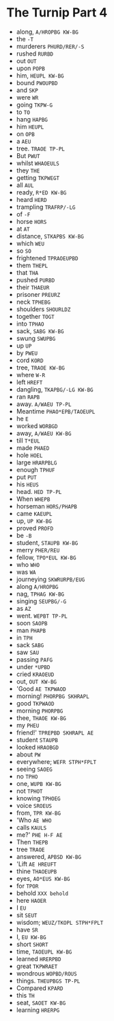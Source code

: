 # The Turnip Part 4

* along, `A/HROPBG KW-BG`
* the `-T`
* murderers `PHURD/RER/-S`
* rushed `RURBD`
* out `OUT`
* upon `POPB`
* him, `HEUPL KW-BG`
* bound `PWOUPBD`
* and `SKP`
* were `WR`
* going `TKPW-G`
* to `TO`
* hang `HAPBG`
* him `HEUPL`
* on `OPB`
* a `AEU`
* tree. `TRAOE TP-PL`
* But `PWUT`
* whilst `WHAOEULS`
* they `THE`
* getting `TKPWEGT`
* all `AUL`
* ready, `R*ED KW-BG`
* heard `HERD`
* trampling `TRAFRP/-LG`
* of `-F`
* horse `HORS`
* at `AT`
* distance, `STKAPBS KW-BG`
* which `WEU`
* so `SO`
* frightened `TPRAOEUPBD`
* them `THEPL`
* that `THA`
* pushed `PURBD`
* their `THAEUR`
* prisoner `PREURZ`
* neck `TPHEBG`
* shoulders `SHOURLDZ`
* together `TOGT`
* into `TPHAO`
* sack, `SABG KW-BG`
* swung `SWUPBG`
* up `UP`
* by `PWEU`
* cord `KORD`
* tree, `TRAOE KW-BG`
* where `W-R`
* left `HREFT`
* dangling, `TKAPBG/-LG KW-BG`
* ran `RAPB`
* away. `A/WAEU TP-PL`
* Meantime `PHAO*EPB/TAOEUPL`
* he `E`
* worked `WORBGD`
* away, `A/WAEU KW-BG`
* till `T*EUL`
* made `PHAED`
* hole `HOEL`
* large `HRARPBLG`
* enough `TPHUF`
* put `PUT`
* his `HEUS`
* head. `HED TP-PL`
* When `WHEPB`
* horseman `HORS/PHAPB`
* came `KAEUPL`
* up, `UP KW-BG`
* proved `PROFD`
* be `-B`
* student, `STAUPB KW-BG`
* merry `PHER/REU`
* fellow, `TPO*EUL KW-BG`
* who `WHO`
* was `WA`
* journeying `SKWRURPB/EUG`
* along `A/HROPBG`
* nag, `TPHAG KW-BG`
* singing `SEUPBG/-G`
* as `AZ`
* went. `WEPBT TP-PL`
* soon `SAOPB`
* man `PHAPB`
* in `TPH`
* sack `SABG`
* saw `SAU`
* passing `PAFG`
* under `*UPBD`
* cried `KRAOEUD`
* out, `OUT KW-BG`
* 'Good `AE TKPWAOD`
* morning! `PHORPBG SKHRAPL`
* good `TKPWAOD`
* morning `PHORPBG`
* thee, `THAOE KW-BG`
* my `PHEU`
* friend!' `TPREPBD SKHRAPL AE`
* student `STAUPB`
* looked `HRAOBGD`
* about `PW`
* everywhere; `WEFR STPH*FPLT`
* seeing `SAOEG`
* no `TPHO`
* one, `WUPB KW-BG`
* not `TPHOT`
* knowing `TPHOEG`
* voice `SROEUS`
* from, `TPR KW-BG`
* 'Who `AE WHO`
* calls `KAULS`
* me?' `PHE H-F AE`
* Then `THEPB`
* tree `TRAOE`
* answered, `APBSD KW-BG`
* 'Lift `AE HREUFT`
* thine `THAOEUPB`
* eyes, `AO*EUS KW-BG`
* for `TPOR`
* behold `XXX behold`
* here `HAOER`
* I `EU`
* sit `SEUT`
* wisdom; `WEUZ/TKOPL STPH*FPLT`
* have `SR`
* I, `EU KW-BG`
* short `SHORT`
* time, `TAOEUPL KW-BG`
* learned `HRERPBD`
* great `TKPWRAET`
* wondrous `WOPBD/ROUS`
* things. `THEUPBGS TP-PL`
* Compared `KPARD`
* this `TH`
* seat, `SAOET KW-BG`
* learning `HRERPG`
